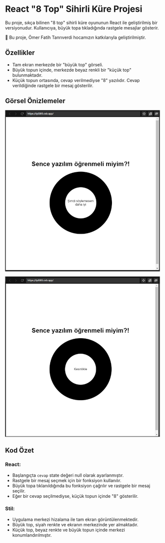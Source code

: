 # React "8 Top" Sihirli Küre Projesi

Bu proje, sıkça bilinen "8 top" sihirli küre oyununun React ile geliştirilmiş bir versiyonudur. Kullanıcıya, büyük topa tıkladığında rastgele mesajlar gösterir.

🌟 Bu proje, Ömer Fatih Tanrıverdi hocamızın katkılarıyla geliştirilmiştir.

## Özellikler

- Tam ekran merkezde bir "büyük top" görseli.
- Büyük topun içinde, merkezde beyaz renkli bir "küçük top" bulunmaktadır.
- Küçük topun ortasında, cevap verilmediyse "8" yazılıdır. Cevap verildiğinde rastgele bir mesaj gösterilir.

## Görsel Önizlemeler

![Bad Cevap Görseli](https://github.com/muharremosmantopakkaya/Microfon-Yazilim-101-React/blob/main/img/bad.png)

![Kesinlikle Cevap Görseli](https://github.com/muharremosmantopakkaya/Microfon-Yazilim-101-React/blob/main/img/kesinlikle.png)

## Kod Özet

### React:
- Başlangıçta `cevap` state değeri null olarak ayarlanmıştır.
- Rastgele bir mesaj seçmek için bir fonksiyon kullanılır.
- Büyük topa tıklanıldığında bu fonksiyon çağrılır ve rastgele bir mesaj seçilir.
- Eğer bir cevap seçilmediyse, küçük topun içinde "8" gösterilir.

### Stil:
- Uygulama merkezi hizalama ile tam ekran görüntülenmektedir.
- Büyük top, siyah renkte ve ekranın merkezinde yer almaktadır.
- Küçük top, beyaz renkte ve büyük topun içinde merkezi konumlandırılmıştır.
